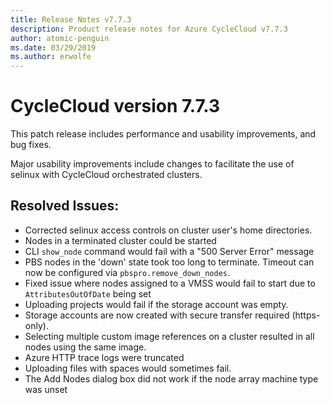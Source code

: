 ```yaml
---
title: Release Notes v7.7.3
description: Product release notes for Azure CycleCloud v7.7.3
author: atomic-penguin
ms.date: 03/29/2019
ms.author: erwolfe
---
```


# CycleCloud version 7.7.3

This patch release includes performance and usability improvements, and bug fixes.

Major usability improvements include changes to facilitate the use of selinux with CycleCloud orchestrated clusters.

## Resolved Issues:
 * Corrected selinux access controls on cluster user's home directories.
 * Nodes in a terminated cluster could be started
 * CLI `show_node` command would fail with a "500 Server Error" message
 * PBS nodes in the 'down' state took too long to terminate. Timeout can now be configured via `pbspro.remove_down_nodes`.
 * Fixed issue where nodes assigned to a VMSS would fail to start due to `AttributesOutOfDate` being set
 * Uploading projects would fail if the storage account was empty.
 * Storage accounts are now created with secure transfer required (https-only).
 * Selecting multiple custom image references on a cluster resulted in all nodes using the same image.
 * Azure HTTP trace logs were truncated
 * Uploading files with spaces would sometimes fail.
 * The Add Nodes dialog box did not work if the node array machine type was unset
